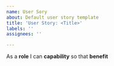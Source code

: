 ```yaml
---
name: User Sory
about: Default user story template
title: 'User Story: <Title>'
labels: ''
assignees: ''

---
```


As a **role** I can **capability** so that **benefit**
